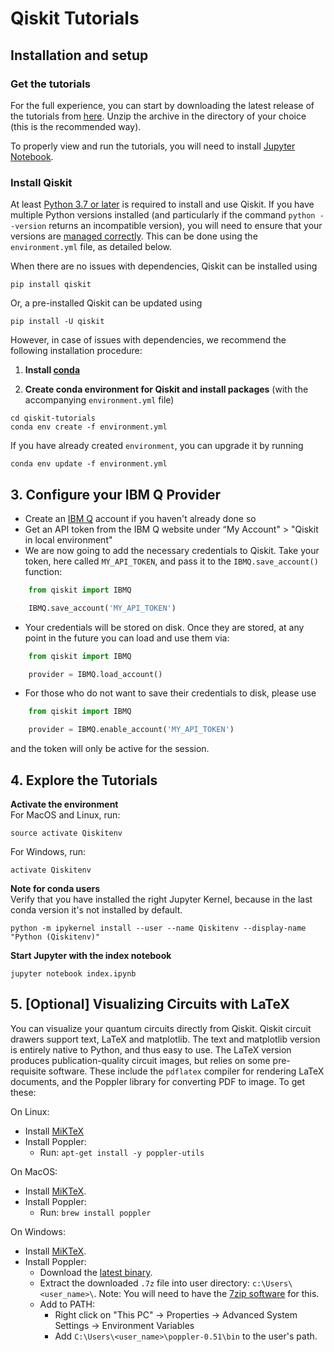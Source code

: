 # Qiskit Tutorials

## Installation and setup

### Get the tutorials

For the full experience, you can start by downloading the latest release of the
tutorials from [here](https://github.com/Qiskit/qiskit-iqx-tutorials/releases).
Unzip the archive in the directory of your choice (this is the recommended
way).

To properly view and run the tutorials, you will need to install [Jupyter
Notebook](https://jupyter.readthedocs.io/en/latest/install.html).

### Install Qiskit

At least [Python 3.7 or later](https://www.python.org/downloads/) is required
to install and use Qiskit. If you have multiple Python versions installed (and
particularly if the command `python --version` returns an incompatible
version), you will need to ensure that your versions are [managed
correctly](https://conda.io/projects/conda/en/latest/user-guide/getting-started.html#managing-python).
This can be done using the `environment.yml` file, as detailed below.

When there are no issues with dependencies, Qiskit can be installed using

```
pip install qiskit
```

Or, a pre-installed Qiskit can be updated using

```
pip install -U qiskit
```

However, in case of issues with dependencies, we recommend the following
installation procedure:

1. **Install [conda](https://conda.io/docs/index.html)**

2. **Create conda environment for Qiskit and install packages** (with the
   accompanying `environment.yml` file)

```
cd qiskit-tutorials
conda env create -f environment.yml
```

If you have already created `environment`, you can upgrade it by running

```
conda env update -f environment.yml
```


## 3. Configure your IBM Q Provider

-  Create an [IBM Q](https://quantumexperience.ng.bluemix.net) account if
   you haven't already done so
-  Get an API token from the IBM Q website under “My Account" > "Qiskit in
   local environment"
-  We are now going to add the necessary credentials to Qiskit. Take your
   token, here called `MY_API_TOKEN`, and pass it to the `IBMQ.save_account()`
   function:

```python
    from qiskit import IBMQ

    IBMQ.save_account('MY_API_TOKEN')
```

-  Your credentials will be stored on disk. Once they are stored, at any point
   in the future you can load and use them via:

```python
    from qiskit import IBMQ

    provider = IBMQ.load_account()
```

-  For those who do not want to save their credentials to disk, please use

```python
    from qiskit import IBMQ

    provider = IBMQ.enable_account('MY_API_TOKEN')
```

and the token will only be active for the session.


## 4. Explore the Tutorials

**Activate the environment**<BR>
For MacOS and Linux, run:

```
source activate Qiskitenv
```

For Windows, run:

```
activate Qiskitenv
```
**Note for conda users**<BR>
Verify that you have installed the right Jupyter Kernel, because in the last
conda version it's not installed by default.

```
python -m ipykernel install --user --name Qiskitenv --display-name "Python (Qiskitenv)"
```

**Start Jupyter with the index notebook**<BR>

```
jupyter notebook index.ipynb
```

## 5. [Optional] Visualizing Circuits with LaTeX
You can visualize your quantum circuits directly from Qiskit. Qiskit circuit
drawers support text, LaTeX and matplotlib. The text and matplotlib version is
entirely native to Python, and thus easy to use. The LaTeX version produces
publication-quality circuit images, but relies on some pre-requisite software.
These include the `pdflatex` compiler for rendering LaTeX documents, and the
Poppler library for converting PDF to image. To get these:

On Linux:

- Install [MiKTeX](https://miktex.org/download#unx)
- Install Poppler:
	- Run: `apt-get install -y poppler-utils`

On MacOS:

- Install [MiKTeX](https://miktex.org/download).
- Install Poppler:
	- Run: `brew install poppler`

On Windows:

- Install [MiKTeX](https://miktex.org/download).
- Install Poppler:
	- Download the [latest binary](http://blog.alivate.com.au/wp-content/uploads/2017/01/poppler-0.51_x86.7z).
	- Extract the downloaded `.7z` file into user directory: `c:\Users\<user_name>\`.
Note: You will need to have the [7zip software](https://www.7-zip.org/download.html) for this.
	- Add to PATH:
		- Right click on "This PC" -> Properties -> Advanced System Settings -> Environment Variables
		- Add `C:\Users\<user_name>\poppler-0.51\bin` to the user's path.
